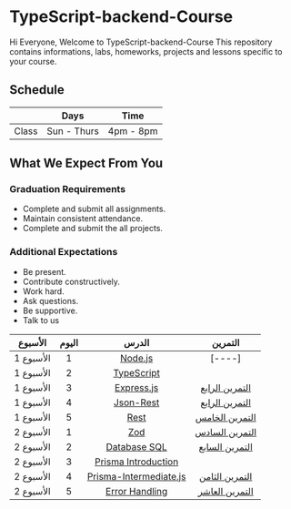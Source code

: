 # TypeScript-backend-Course
Hi Everyone, Welcome to TypeScript-backend-Course This repository contains informations, labs, homeworks, projects and lessons specific to your course.

## Schedule
|  | Days | Time |
| --- | ------------- | ------------- |
| Class | Sun - Thurs  | 4pm - 8pm  |


## What We Expect From You
### Graduation Requirements
* Complete and submit all assignments.
* Maintain consistent attendance.
* Complete and submit the all projects.
### Additional Expectations
* Be present.
* Contribute constructively.
* Work hard.
* Ask questions.
* Be supportive.
* Talk to us


| الأسبوع| اليوم | الدرس |التمرين |
|:-----:|:---:|:------:|:------:|
| الأسبوع 1| 1   |[Node.js](https://github.com/Tuwaiq-Academy-Training/Node.js/blob/main/README.md)|[----]|
| الأسبوع 1| 2   |[TypeScript](https://github.com/Tuwaiq-Academy-Training/TypeScript)|
| الأسبوع 1| 3   |[ Express.js ](https://github.com/Tuwaiq-Academy-Training/js-express-introduction)| [التمرين الرابع](https://2u.pw/waW4lE)|
| الأسبوع 1| 4   |[ Json-Rest ](https://github.com/Tuwaiq-Academy-Training/Spring-Boot-Validation)| [التمرين الرابع](https://github.com/majdnaser1/Spring-Boot-Exercise4)|
| الأسبوع 1| 5   |[ Rest ](https://github.com/Tuwaiq-Academy-Training/Spring-Boot-Validation)| [التمرين الخامس](https://github.com/majdnaser1/Spring-Boot-Exercise4)|
| الأسبوع 2| 1   |[ Zod ](https://github.com/Tuwaiq-Academy-Training/Spring-Boot-Service-Layer) |[التمرين السادس](https://2u.pw/hehzmh)|
| الأسبوع 2| 2   |[ Database SQL ](https://github.com/Tuwaiq-Academy-Training/Spring-Boot-SQL)|[التمرين السابع](https://github.com/majdnaser1/Spring-Boot-Exercise6)|
| الأسبوع 2| 3  |[Prisma Introduction](https://github.com/Tuwaiq-Academy-Training/Prisma-Introduction.js)| 
| الأسبوع 2| 4   |[ Prisma-Intermediate.js](https://github.com/Tuwaiq-Academy-Training/Spring-Boot-JPA-Repository)|[التمرين الثامن](https://github.com/Tuwaiq-Academy-Training/Spring-boot-Exercise7)|
| الأسبوع 2| 5   |[ Error Handling ](https://github.com/Tuwaiq-Academy-Training/Spring-Boot-JPA-Repository)|[التمرين العاشر](https://github.com/majdnaser1/Spring-Boot-Exercice8)|


